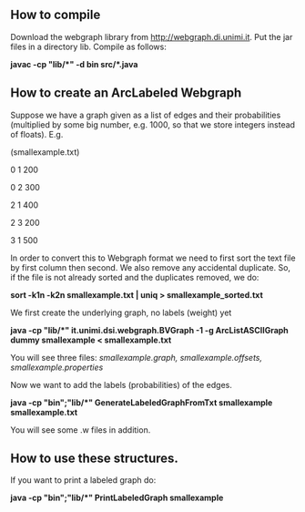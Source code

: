 How to compile
--

Download the webgraph library from http://webgraph.di.unimi.it. Put the jar files in a directory lib. Compile as follows:

**javac -cp "lib/\*" -d bin src/\*.java**



How to create an ArcLabeled Webgraph 
--

Suppose we have a graph given as a list of edges and their probabilities (multiplied by some big number, e.g. 1000, so that we store integers instead of floats). E.g. 

(smallexample.txt)

0 1 200

0 2 300

2 1 400

2 3 200

3 1 500 

In order to convert this to Webgraph format we need to first sort the text file by first column then second. We also remove any accidental duplicate. So, if the file is not already sorted and the duplicates removed, we do:

**sort -k1n -k2n smallexample.txt | uniq > smallexample_sorted.txt**


We first create the underlying graph, no labels (weight) yet

**java -cp "lib/\*" it.unimi.dsi.webgraph.BVGraph -1 -g ArcListASCIIGraph dummy smallexample < smallexample.txt**

You will see three files: *smallexample.graph, smallexample.offsets, smallexample.properties*


Now we want to add the labels (probabilities) of the edges. 

**java -cp "bin";"lib/\*" GenerateLabeledGraphFromTxt smallexample smallexample.txt**

You will see some .w files in addition. 



How to use these structures.
----------------------------------------

If you want to print a labeled graph do:

**java -cp "bin";"lib/\*" PrintLabeledGraph smallexample**

